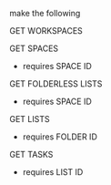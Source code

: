 make the following

GET WORKSPACES

GET SPACES

- requires SPACE ID

GET FOLDERLESS LISTS

- requires SPACE ID

GET LISTS

- requires FOLDER ID

GET TASKS

- requires LIST ID
